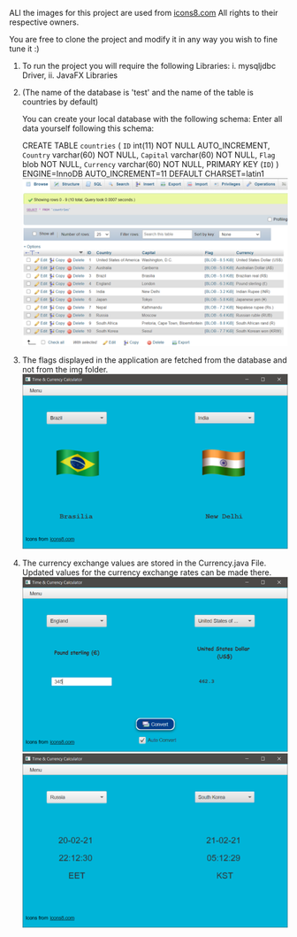 ALl the images for this project are used from [icons8.com](https://icons8.com)
All rights to their respective owners.

You are free to clone the project and modify it in any way you wish to fine tune it :)
1. To run the project you will require the following Libraries:
    i.  mysqljdbc Driver,
    ii. JavaFX Libraries

2.  (The name of the database is 'test' and the name of the table is countries by default)

    You can create your local database with the following schema:
    Enter all data yourself following this schema:
    
    CREATE TABLE `countries` (
     `ID` int(11) NOT NULL AUTO_INCREMENT,
     `Country` varchar(60) NOT NULL,
     `Capital` varchar(60) NOT NULL,
     `Flag` blob NOT NULL,
     `Currency` varchar(60) NOT NULL,
     PRIMARY KEY (`ID`)
    ) ENGINE=InnoDB AUTO_INCREMENT=11 DEFAULT CHARSET=latin1
    ![](images/DatabaseModel.png)

3. The flags displayed in the application are fetched from the database and not from the img folder.
    ![](images/Country.png)
4. The currency exchange values are stored in the Currency.java File. Updated values for the currency exchange rates can be made there.
    ![](images/Currency.png)
    ![](images/Time.png)

